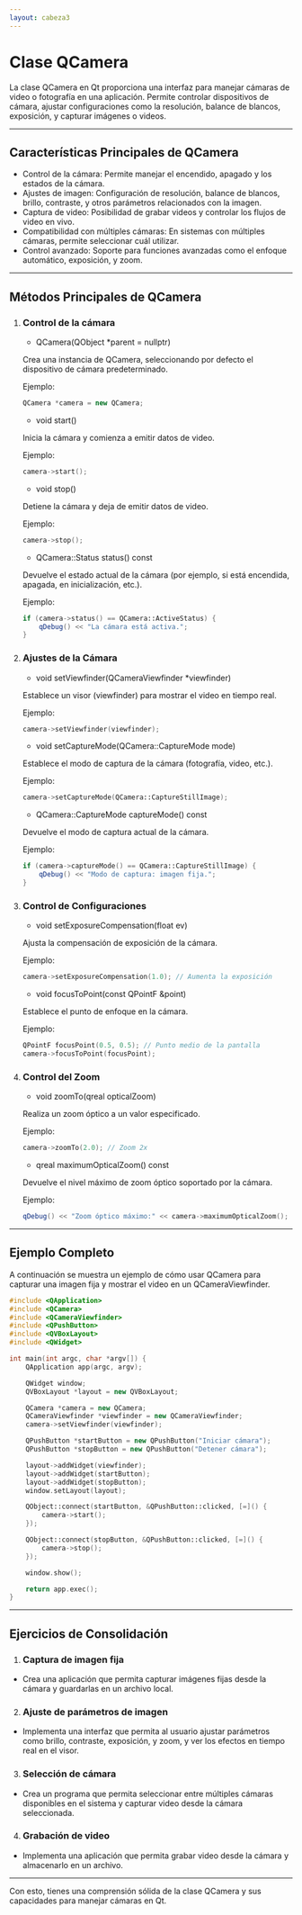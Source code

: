 ```yaml
---
layout: cabeza3
---
```


# Clase QCamera
La clase QCamera en Qt proporciona una interfaz para manejar cámaras de video o fotografía en una aplicación. Permite controlar dispositivos de cámara, ajustar configuraciones como la resolución, balance de blancos, exposición, y capturar imágenes o videos.

***

## Características Principales de QCamera
- Control de la cámara: Permite manejar el encendido, apagado y los estados de la cámara.
- Ajustes de imagen: Configuración de resolución, balance de blancos, brillo, contraste, y otros parámetros relacionados con la imagen.
- Captura de video: Posibilidad de grabar videos y controlar los flujos de video en vivo.
- Compatibilidad con múltiples cámaras: En sistemas con múltiples cámaras, permite seleccionar cuál utilizar.
- Control avanzado: Soporte para funciones avanzadas como el enfoque automático, exposición, y zoom.

***

## Métodos Principales de QCamera
1. ### Control de la cámara
    - QCamera(QObject *parent = nullptr)

    Crea una instancia de QCamera, seleccionando por defecto el dispositivo de cámara predeterminado.

    Ejemplo:
    ```cpp
    QCamera *camera = new QCamera;
    ```
    - void start()

    Inicia la cámara y comienza a emitir datos de video.

    Ejemplo:
    ```cpp
    camera->start();
    ```
    - void stop()

    Detiene la cámara y deja de emitir datos de video.

    Ejemplo:
    ```cpp
    camera->stop();
    ```
    - QCamera::Status status() const

    Devuelve el estado actual de la cámara (por ejemplo, si está encendida, apagada, en inicialización, etc.).

    Ejemplo:
    ```cpp
    if (camera->status() == QCamera::ActiveStatus) {
        qDebug() << "La cámara está activa.";
    }
    ```
2. ### Ajustes de la Cámara
    - void setViewfinder(QCameraViewfinder *viewfinder)

    Establece un visor (viewfinder) para mostrar el video en tiempo real.

    Ejemplo:
    ```cpp
    camera->setViewfinder(viewfinder);
    ```
    - void setCaptureMode(QCamera::CaptureMode mode)

    Establece el modo de captura de la cámara (fotografía, video, etc.).

    Ejemplo:
    ```cpp
    camera->setCaptureMode(QCamera::CaptureStillImage);
    ```
    - QCamera::CaptureMode captureMode() const

    Devuelve el modo de captura actual de la cámara.

    Ejemplo:
    ```cpp
    if (camera->captureMode() == QCamera::CaptureStillImage) {
        qDebug() << "Modo de captura: imagen fija.";
    }
    ```
3. ### Control de Configuraciones
    - void setExposureCompensation(float ev)

    Ajusta la compensación de exposición de la cámara.

    Ejemplo:
    ```cpp
    camera->setExposureCompensation(1.0); // Aumenta la exposición
    ```
    - void focusToPoint(const QPointF &point)

    Establece el punto de enfoque en la cámara.

    Ejemplo:
    ```cpp
    QPointF focusPoint(0.5, 0.5); // Punto medio de la pantalla
    camera->focusToPoint(focusPoint);
    ```
4. ### Control del Zoom
    - void zoomTo(qreal opticalZoom)

    Realiza un zoom óptico a un valor especificado.

    Ejemplo:
    ```cpp
    camera->zoomTo(2.0); // Zoom 2x
    ```
    - qreal maximumOpticalZoom() const

    Devuelve el nivel máximo de zoom óptico soportado por la cámara.

    Ejemplo:
    ```cpp
    qDebug() << "Zoom óptico máximo:" << camera->maximumOpticalZoom();
    ```

***

## Ejemplo Completo
A continuación se muestra un ejemplo de cómo usar QCamera para capturar una imagen fija y mostrar el video en un QCameraViewfinder.
```cpp
#include <QApplication>
#include <QCamera>
#include <QCameraViewfinder>
#include <QPushButton>
#include <QVBoxLayout>
#include <QWidget>

int main(int argc, char *argv[]) {
    QApplication app(argc, argv);

    QWidget window;
    QVBoxLayout *layout = new QVBoxLayout;

    QCamera *camera = new QCamera;
    QCameraViewfinder *viewfinder = new QCameraViewfinder;
    camera->setViewfinder(viewfinder);

    QPushButton *startButton = new QPushButton("Iniciar cámara");
    QPushButton *stopButton = new QPushButton("Detener cámara");

    layout->addWidget(viewfinder);
    layout->addWidget(startButton);
    layout->addWidget(stopButton);
    window.setLayout(layout);

    QObject::connect(startButton, &QPushButton::clicked, [=]() {
        camera->start();
    });

    QObject::connect(stopButton, &QPushButton::clicked, [=]() {
        camera->stop();
    });

    window.show();

    return app.exec();
}
```

***

## Ejercicios de Consolidación
1.	### Captura de imagen fija
- Crea una aplicación que permita capturar imágenes fijas desde la cámara y guardarlas en un archivo local.
2.	### Ajuste de parámetros de imagen
- Implementa una interfaz que permita al usuario ajustar parámetros como brillo, contraste, exposición, y zoom, y ver los efectos en tiempo real en el visor.
3.	### Selección de cámara
- Crea un programa que permita seleccionar entre múltiples cámaras disponibles en el sistema y capturar video desde la cámara seleccionada.
4.	### Grabación de video
- Implementa una aplicación que permita grabar video desde la cámara y almacenarlo en un archivo.

***

Con esto, tienes una comprensión sólida de la clase QCamera y sus capacidades para manejar cámaras en Qt.

